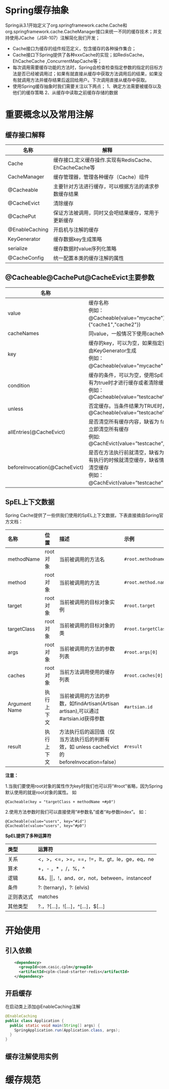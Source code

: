 # Spring缓存抽象
Spring从3.1开始定义了org.springframework.cache.Cache和org.springframework.cache.CacheManager接口来统一不同的缓存技术；并支持使用JCache（JSR-107）注解简化我们开发；
*   Cache接口为缓存的组件规范定义，包含缓存的各种操作集合；
*   Cache接口下Spring提供了各种xxxCache的实现；如RedisCache，EhCacheCache ,ConcurrentMapCache等；
*   每次调用需要缓存功能的方法时，Spring会检查检查指定参数的指定的目标方法是否已经被调用过；如果有就直接从缓存中获取方法调用后的结果，如果没有就调用方法并缓存结果后返回给用户。下次调用直接从缓存中获取。
*   使用Spring缓存抽象时我们需要关注以下两点；
    1、确定方法需要被缓存以及他们的缓存策略
    2、从缓存中读取之前缓存存储的数据
# 重要概念以及常用注解
## 缓存接口解释
| 名称           | 解释                                                   |
| -------------- | ------------------------------------------------------ |
| Cache          | 缓存接口,定义缓存操作.实现有RedisCache、EhCacheCache等 |
| CacheManager   | 缓存管理器，管理各种缓存（Cache）组件                  |
| @Cacheable     | 主要针对方法进行缓存，可以根据方法的请求参数缓存结果   |
| @CacheEvict    | 清除缓存                                               |
| @CachePut      | 保证方法被调用，同时又会吧结果缓存，常用于更新缓存     |
| @EnableCaching | 开启机与注解的缓存                                     |
| KeyGenerator   | 缓存数据key生成策略                                    |
| serialize      | 缓存数据时value序列化策略                              |
| @CacheConfig   | 统一配置本类的缓存注解的属性                           |
## @Cacheable\@CachePut\@CacheEvict主要参数

| 名称                          | 解释                                                         |
| ----------------------------- | ------------------------------------------------------------ |
| value                         | 缓存名称</br>例如：</br>@Cacheable(value="mycache")或者@Cacheable(value={"cache1","cache2"}) |
| cacheNames                    | 同value，一般情况下使用cacheNames                            |
| key                           | 缓存的key，可以为空，如果指定要按照SpEL表达式编写，如果不指定则由KeyGenerator生成</br>例如：</br>@Cacheable(value="mycache"，key ="#id") |
| condition                     | 缓存的条件，可以为空，使用SpEL表达式编写，返回true或者false，只有为true时才进行缓存或者清除缓存</br>例如：@Cacheable(value=”testcache”,condition=”#userName.length()>2”) |
| unless                        | 否定缓存。当条件结果为TRUE时，就不会缓存。@Cacheable(value=”testcache”,unless=”#userName.length()&gt;2”) |
| allEntries(@CacheEvict)       | 是否清空所有缓存内容，缺省为 false，如果指定为 true,则方法调用后将立即清空所有缓存  </br>例如:</br>@CachEvict(value=”testcache”,allEntries=true) |
| beforeInvocation(@CacheEvict) | 是否在方法执行前就清空，缺省为 false，如果指定为 true,则在方法还没有执行的时候就清空缓存，缺省情况下，如果方法执行抛出异常，则不会清空缓存</br>例如：</br>@CachEvict(value=”testcache”，beforeInvocation=true) |

## SpEL上下文数据

Spring Cache提供了一些供我们使用的SpEL上下文数据，下表直接摘自Spring官方文档：

| 名称          | 位置       | 描述                                                         | 示例                   |
| :------------ | :--------- | :----------------------------------------------------------- | :--------------------- |
| methodName    | root对象   | 当前被调用的方法名                                           | `#root.methodname`     |
| method        | root对象   | 当前被调用的方法                                             | `#root.method.name`    |
| target        | root对象   | 当前被调用的目标对象实例                                     | `#root.target`         |
| targetClass   | root对象   | 当前被调用的目标对象的类                                     | `#root.targetClass`    |
| args          | root对象   | 当前被调用的方法的参数列表                                   | `#root.args[0]`        |
| caches        | root对象   | 当前方法调用使用的缓存列表                                   | `#root.caches[0].name` |
| Argument Name | 执行上下文 | 当前被调用的方法的参数，如findArtisan(Artisan artisan),可以通过#artsian.id获得参数 | `#artsian.id`          |
| result        | 执行上下文 | 方法执行后的返回值（仅当方法执行后的判断有效，如 unless cacheEvict的beforeInvocation=false） | `#result`              |

**注意：**

1.当我们要使用root对象的属性作为key时我们也可以将“#root”省略，因为Spring默认使用的就是root对象的属性。 如

```
@Cacheable(key = "targetClass + methodName +#p0")
```

2.使用方法参数时我们可以直接使用“#参数名”或者“#p参数index”。 如：

```
@Cacheable(value="users", key="#id")
@Cacheable(value="users", key="#p0")
```

**SpEL提供了多种运算符**

| **类型**   | **运算符**                                     |
| :--------- | :--------------------------------------------- |
| 关系       | <，>，<=，>=，==，!=，lt，gt，le，ge，eq，ne   |
| 算术       | +，- ，* ，/，%，^                             |
| 逻辑       | &&，\|\|，!，and，or，not，between，instanceof |
| 条件       | ?: (ternary)，?: (elvis)                       |
| 正则表达式 | matches                                        |
| 其他类型   | ?.，?[…]，![…]，^[…]，$[…]                     |


# 开始使用

## 引入依赖

```xml
    <dependency>
      <groupId>com.casic.cplm</groupId>
      <artifactId>cplm-cloud-starter-redis</artifactId>
    </dependency>
```

## 开启缓存

在启动类上添加@EnableCaching注解

```java
@EnableCaching
public class Application {
  public static void main(String[] args) {
    SpringApplication.run(Application.class, args);
  }
}
```
## 缓存注解使用实例
# 缓存规范
